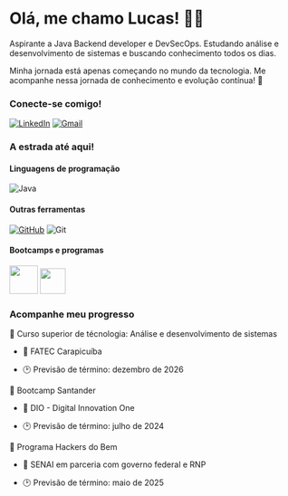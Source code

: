 
# Olá, me chamo Lucas! 👋🏾

Aspirante a Java Backend developer e DevSecOps. Estudando análise e desenvolvimento de sistemas e buscando conhecimento todos os dias.

Minha jornada está apenas começando no mundo da tecnologia. Me acompanhe nessa jornada de conhecimento e evolução contínua! 🚀

### Conecte-se comigo!

[![LinkedIn](https://img.shields.io/badge/LinkedIn-303030?style=for-the-badge&logo=linkedin&logoColor=white)](https://www.linkedin.com/in/lucas-alves-49b509241/)
[![Gmail](https://img.shields.io/badge/Gmail-303030?style=for-the-badge&logo=gmail&logoColor=white)](mailto:lucas.alves.lima.brito@gmail.com)

### A estrada até aqui! ###

#### Linguagens de programação ####

![Java](https://img.shields.io/badge/java-%3333333.svg?style=for-the-badge&logo=openjdk&logoColor=white)

#### Outras ferramentas ####

 [![GitHub](https://img.shields.io/badge/GitHub-333333?style=for-the-badge&logo=github&logoColor=white)](https://github.com/SEUUSERNAME)
 ![Git](https://img.shields.io/badge/GIT-333333?style=for-the-badge&logo=git&logoColor=white)

#### Bootcamps e programas ####

[<img src="https://hermes.dio.me/tracks/a039b34c-7aa8-4a3d-b765-07c8c837f67a.png" height="50"></a>](https://web.dio.me/track/7da9882f-2f0d-4f4d-b997-f300ce50f9f5)
[<img src="https://ava.hackersdobem.org.br/pluginfile.php/1/theme_edumy/headerlogo_mobile/1714442599/header-logo.png" height="45"></a>](https://conteudo.hackersdobem.org.br/)

###  Acompanhe meu progresso ###

 📖 Curso superior de técnologia: Análise e desenvolvimento de sistemas 
    
  - 🎒 FATEC Carapicuíba
    
  - 🕑 Previsão de término: dezembro de 2026 

📖 Bootcamp Santander

  - 🎒 DIO - Digital Innovation One

  - 🕑 Previsão de término: julho de 2024

📖 Programa Hackers do Bem
    
  - 🎒 SENAI em parceria com governo federal e RNP

  - 🕑 Previsão de término: maio de 2025


